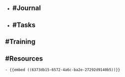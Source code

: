 - ## #Journal
- ## #Tasks
## #Training
## #Resources
	- {{embed ((6373db15-6572-4a6c-ba2e-27292d9140b5))}}